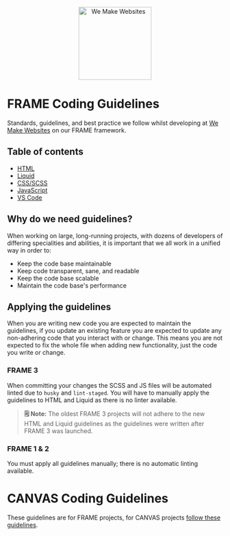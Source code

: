 <p align="center"><img src="https://raw.githubusercontent.com/we-make-websites/wmw-coding-guidelines/master/assets/logo.png" alt="We Make Websites" width="170"></p>

# FRAME Coding Guidelines
Standards, guidelines, and best practice we follow whilst developing at [We Make Websites](https://wemakewebsites.com/) on our FRAME framework.

## Table of contents

* [HTML](frame/html/README.md)
* [Liquid](frame/liquid/README.md)
* [CSS/SCSS](frame/css/README.md)
* [JavaScript](https://github.com/Shopify/javascript#import-javascript-from-shopify)
* [VS Code](frame/vs-code/README.md)

## Why do we need guidelines?

When working on large, long-running projects, with dozens of developers of differing specialities and abilities, it is important that we all work in a unified way in order to:

* Keep the code base maintainable
* Keep code transparent, sane, and readable
* Keep the code base scalable
* Maintain the code base's performance

## Applying the guidelines

When you are writing new code you are expected to maintain the guidelines, if you update an existing feature you are expected to update any non-adhering code that you interact with or change. This means you are not expected to fix the whole file when adding new functionality, just the code you write or change.

### FRAME 3
When committing your changes the SCSS and JS files will be automated linted due to `husky` and `lint-staged`. You will have to manually apply the guidelines to HTML and Liquid as there is no linter available.

> **🗒 Note:** The oldest FRAME 3 projects will not adhere to the new HTML and Liquid guidelines as the guidelines were written after FRAME 3 was launched.

### FRAME 1 & 2
You must apply all guidelines manually; there is no automatic linting available.

# CANVAS Coding Guidelines

These guidelines are for FRAME projects, for CANVAS projects [follow these guidelines](/README.md).
